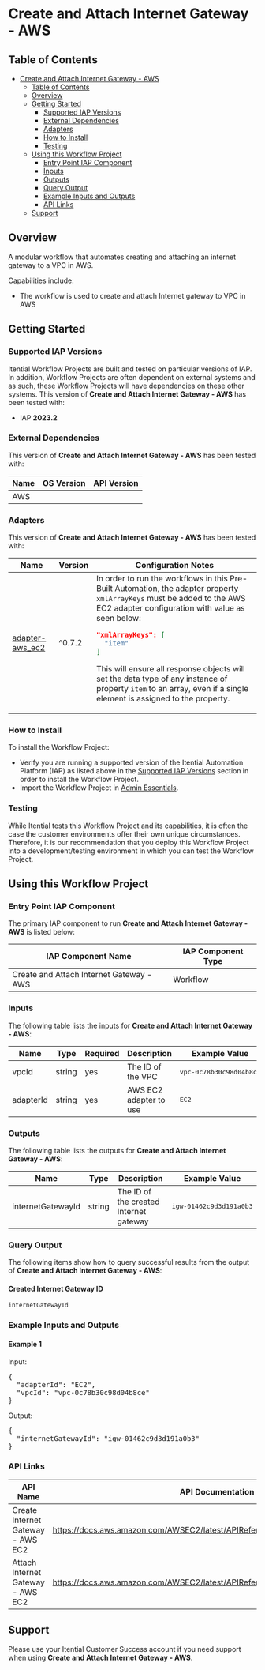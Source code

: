 # Create and Attach Internet Gateway - AWS

## Table of Contents

- [Create and Attach Internet Gateway - AWS](#create-and-attach-internet-gateway---aws)
  - [Table of Contents](#table-of-contents)
  - [Overview](#overview)
  - [Getting Started](#getting-started)
    - [Supported IAP Versions](#supported-iap-versions)
    - [External Dependencies](#external-dependencies)
    - [Adapters](#adapters)
    - [How to Install](#how-to-install)
    - [Testing](#testing)
  - [Using this Workflow Project](#using-this-workflow-project)
    - [Entry Point IAP Component](#entry-point-iap-component)
    - [Inputs](#inputs)
    - [Outputs](#outputs)
    - [Query Output](#query-output)
    - [Example Inputs and Outputs](#example-inputs-and-outputs)
    - [API Links](#api-links)
  - [Support](#support)

## Overview

A modular workflow that automates creating and attaching an internet gateway to a VPC in AWS.

Capabilities include:
- The workflow is used to create and attach Internet gateway to VPC in AWS





## Getting Started

### Supported IAP Versions

Itential Workflow Projects are built and tested on particular versions of IAP. In addition, Workflow Projects are often dependent on external systems and as such, these Workflow Projects will have dependencies on these other systems. This version of **Create and Attach Internet Gateway - AWS** has been tested with:


- IAP **2023.2**



### External Dependencies

This version of **Create and Attach Internet Gateway - AWS** has been tested with:

<table>
  <thead>
    <tr>
      <th>Name</th>
      <th>OS Version</th>
      <th>API Version</th>
    </tr>
  </thead>
  <tbody>
    <tr>
      <td>AWS</td>
      <td></td>
      <td></td>
    </tr>
  </tbody>
</table>




### Adapters

This version of **Create and Attach Internet Gateway - AWS** has been tested with:

<table>
  <thead>
    <tr>
      <th>Name</th>
      <th>Version</th>
      <th>Configuration Notes</th>
    </tr>
  </thead>
  <tbody>
    <tr>
      <td><a href="https://gitlab.com/itentialopensource/adapters/cloud/adapter-aws_ec2">adapter-aws_ec2</a></td>
      <td>^0.7.2</td>
      <td>In order to run the workflows in this Pre-Built Automation, the adapter property <code>xmlArrayKeys</code> must be added to the AWS EC2 adapter configuration with value as seen below:

```json
"xmlArrayKeys": [
  "item"
]
```

This will ensure all response objects will set the data type of any instance of property <code>item</code> to an array, even if a single element is assigned to the property.</td>
    </tr>
  </tbody>
</table>



### How to Install

To install the Workflow Project:

- Verify you are running a supported version of the Itential Automation Platform (IAP) as listed above in the [Supported IAP Versions](#supported-iap-versions) section in order to install the Workflow Project.
- Import the Workflow Project in [Admin Essentials](https://docs.itential.com/docs/importing-pre-built-iap).

### Testing

While Itential tests this Workflow Project and its capabilities, it is often the case the customer environments offer their own unique circumstances. Therefore, it is our recommendation that you deploy this Workflow Project into a development/testing environment in which you can test the Workflow Project.

## Using this Workflow Project


### Entry Point IAP Component

The primary IAP component to run **Create and Attach Internet Gateway - AWS** is listed below:

<table>
  <thead>
    <tr>
      <th>IAP Component Name</th>
      <th>IAP Component Type</th>
    </tr>
  </thead>
  <tbody>
      <td>Create and Attach Internet Gateway - AWS</td>
      <td>Workflow</td>
    </tr>
  </tbody>
</table>

### Inputs

The following table lists the inputs for **Create and Attach Internet Gateway - AWS**:

<table>
  <thead>
    <tr>
      <th>Name</th>
      <th>Type</th>
      <th>Required</th>
      <th>Description</th>
      <th>Example Value</th>
    </tr>
  </thead>
  <tbody>
    <tr>
      <td>vpcId</td>
      <td>string</td>
      <td>yes</td>
      <td>The ID of the VPC</td>
      <td><pre lang="json">vpc-0c78b30c98d04b8ce</pre></td>
    </tr>    <tr>
      <td>adapterId</td>
      <td>string</td>
      <td>yes</td>
      <td>AWS EC2 adapter to use</td>
      <td><pre lang="json">EC2</pre></td>
    </tr>
  </tbody>
</table>



### Outputs

The following table lists the outputs for **Create and Attach Internet Gateway - AWS**:

<table>
  <thead>
    <tr>
      <th>Name</th>
      <th>Type</th>
      <th>Description</th>
      <th>Example Value</th>
    </tr>
  </thead>
  <tbody>
    <tr>
      <td>internetGatewayId</td>
      <td>string</td>
      <td>The ID of the created Internet gateway</td>
      <td><pre lang="json">igw-01462c9d3d191a0b3</pre></td>
    </tr>
  </tbody>
</table>



### Query Output


  

The following items show how to query successful results from the output of **Create and Attach Internet Gateway - AWS**:

    
#### Created Internet Gateway ID

`internetGatewayId`

    
  
  




### Example Inputs and Outputs

  
#### Example 1

    
Input:
<pre>{
  "adapterId": "EC2", 
  "vpcId": "vpc-0c78b30c98d04b8ce" 
} </pre>

    
    
Output:
<pre>{
  "internetGatewayId": "igw-01462c9d3d191a0b3" 
} </pre>

    
  


### API Links


<table>
  <thead>
    <tr>
      <th>API Name</th>
      <th>API Documentation Link</th>
      <th>API Link Visibility</th>
    </tr>
  </thead>
  <tbody>
    <tr>
      <td>Create Internet Gateway - AWS EC2</td>
      <td><a href="https://docs.aws.amazon.com/AWSEC2/latest/APIReference/API_CreateInternetGateway.html">https://docs.aws.amazon.com/AWSEC2/latest/APIReference/API_CreateInternetGateway.html</a></td>
      <td>Public</td>
    </tr>    <tr>
      <td>Attach Internet Gateway - AWS EC2</td>
      <td><a href="https://docs.aws.amazon.com/AWSEC2/latest/APIReference/API_AttachInternetGateway.html">https://docs.aws.amazon.com/AWSEC2/latest/APIReference/API_AttachInternetGateway.html</a></td>
      <td>Public</td>
    </tr>
  </tbody>
</table>


## Support

Please use your Itential Customer Success account if you need support when using **Create and Attach Internet Gateway - AWS**.
